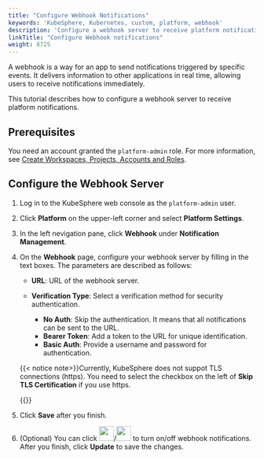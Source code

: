 ```yaml
---
title: "Configure Webhook Notifications"
keywords: 'KubeSphere, Kubernetes, custom, platform, webhook'
description: 'Configure a webhook server to receive platform notifications through the webhook.'
linkTitle: "Configure Webhook notifications"
weight: 8725
---
```


A webhook is a way for an app to send notifications triggered by specific events. It delivers information to other applications in real time, allowing users to receive notifications immediately.

This tutorial describes how to configure a webhook server to receive platform notifications.

## Prerequisites

You need an account granted the `platform-admin` role. For more information, see [Create Workspaces, Projects, Accounts and Roles](../../../../quick-start/create-workspace-and-project/).

## Configure the Webhook Server

1. Log in to the KubeSphere web console as the `platform-admin` user.

2. Click **Platform** on the upper-left corner and select **Platform Settings**.

3. In the left nevigation pane, click **Webhook** under **Notification Management**.

4. On the **Webhook** page, configure your webhook server by filling in the text boxes. The parameters are described as follows:

   - **URL**: URL of the webhook server.

   - **Verification Type**: Select a verification method for security authentication.
     - **No Auth**: Skip the authentication. It means that all notifications can be sent to the URL.
     - **Bearer Token**: Add a token to the URL for unique identification.
     - **Basic Auth**: Provide a username and password for authentication.

   {{< notice note>}}Currently, KubeSphere does not suppot TLS connections (https). You need to select the checkbox on the left of **Skip TLS Certification** if you use https.

   {{</notice>}}

5. Click **Save** after you finish.

6. (Optional) You can click <img src="/images/docs/cluster-administration/platform-settings/notification-management/configure-webhook/toggle-switch.png" width='30' />/<img src="/images/docs/cluster-administration/platform-settings/notification-management/configure-webhook/toggle-switch-1.png" width='30' /> to turn on/off webhook notifications. After you finish, click **Update** to save the changes.
